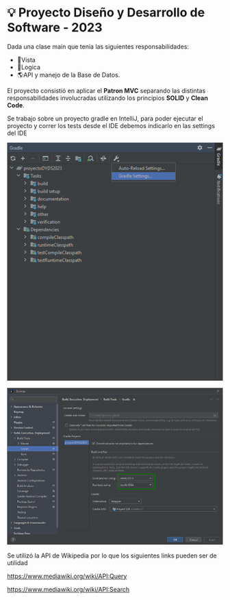 # 💡 Proyecto Diseño y Desarrollo de Software - 2023

Dada una clase main que tenia las siguientes responsabilidades:
  - 🌆Vista
  - 🔮Logica
  - 🌎API y manejo de la Base de Datos.

El proyecto consistió en aplicar el **Patron MVC** separando las distintas responsabilidades involucradas utilizando los principios **SOLID** y **Clean Code**.

Se trabajo sobre un proyecto gradle en IntelliJ, para poder ejecutar el proyecto y correr los tests desde el IDE debemos indicarlo en las settings del IDE

![primer foto configuracion](https://github.com/IgnacioNiveyro/WikipediaSearchProyect/blob/master/config_image_1.png)

![segunda foto configuracion](https://github.com/IgnacioNiveyro/WikipediaSearchProyect/blob/master/config_image_2.png)

Se utilizó la API de Wikipedia por lo que los siguientes links pueden ser de utilidad

https://www.mediawiki.org/wiki/API:Query

https://www.mediawiki.org/wiki/API:Search


